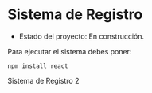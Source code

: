 <h1> Sistema de Registro </h1>

- Estado del proyecto: En construcción.

Para ejecutar el sistema debes poner:

``` npm install react ```

Sistema de Registro 2

